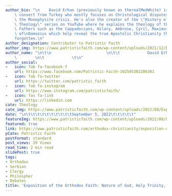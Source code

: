 ```yaml
---
author_bio: "\n    David Erhan (previously known as therealMedWhite) is an Orthodox\
    \ convert from Turkey who mostly focuses on Christological disputes concerning\
    \ the Monophysite crisis. He's also the creator of the \"History of Christian\
    \ Theology\" series on YouTube where he explains the theology of the great Church\
    \ Fathers such as the Cappadocians, Hilary, Ambrose, Cyril, Maximus, and John\
    \ of\nDamascus which help reveal the true Apostolic Christianity the world has\n\
    forgotten.\n"
author_designation: Contributor to Patristic Faith
author_img: https://www.patristicfaith.com/wp-content/uploads/2021/12/David20Erhan20headshot-150x150.webp
author_name: "\n\t\n                        \n\t\t            David Erhan        \
    \        \n\t            \t\n"
author_social:
-   icon: fab fa-facebook-f
    url: https://www.facebook.com/Patristic-Faith-102505382206381
-   icon: fab fa-twitter
    url: https://twitter.com/patristic_faith
-   icon: fab fa-instagram
    url: https://www.instagram.com/patristicfaith/
-   icon: fas fa-link
    url: https://linkedin.com
cate: Theology
cate_img: https://www.patristicfaith.com/wp-content/uploads/2022/08/Exposition-of-the-Orthodox-Faith-Nature-of-God-Holy-Trinity-Divine-Energies.png
date: "\n\t\t\t\t\t\t\t\t\t\tSeptember 5, 2022\t\t\t\t\t"
featureImg: https://www.patristicfaith.com/wp-content/uploads/2022/08/Exposition-of-the-Orthodox-Faith-Nature-of-God-Holy-Trinity-Divine-Energies.png
featured: true
link: https://www.patristicfaith.com/orthodox-christianity/exposition-of-the-orthodox-faith-nature-of-god-holy-trinity-divine-energies/
pCate: Patristic Faith
postFormat: standard
post_views: 29 Views
read_time: 2 min read
slidePost: true
tags:
- Orthodox
- Serbian
- Clergy
- Philospher
- Debates
title: 'Exposition of the Orthodox Faith: Nature of God, Holy Trinity, Divine Energies'
---
```

